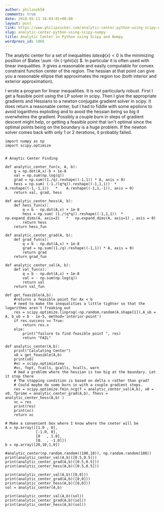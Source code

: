 ```yaml
---
author: philzook58
comments: true
date: 2018-05-11 16:04:01+00:00
layout: post
link: https://www.philipzucker.com/analytic-center-python-using-scipy-numpy/
slug: analytic-center-python-using-scipy-numpy
title: Analytic Center in Python using Scipy and Numpy
wordpress_id: 1066
---
```


The analytic center for a set of inequalities $latex \phi(x)<0$ is the minimizing position of $latex \sum -\ln (-\phi(x)) $. In particular it is often used with linear inequalities. It gives a reasonable and easily computable for convex constraint function center of the region. The hessian at that point can give you a reasonable ellipse that approximates the region too (both interior and exterior approximation).

I wrote a program for linear inequalities. It is not particularly robust. First I get a feasible point using the LP solver in scipy. Then I give the appropriate gradients and Hessians to a newton conjugate gradient solver in scipy. It does return a reasonable center, but I had to fiddle with some epsilons to avoid logarithms exploding and to avoid the hessian being so big it overwhelms the gradient. Possibly a couple burn in steps of gradient descent might help, or getting a feasible point that isn't optimal since the optimal points being on the boundary is a huge problem. If the newton solver comes back with only 1 or 2 iterations, it probably failed.

    
    import numpy as np
    import scipy.optimize
    
    
    # Anaytic Center Finding
    
    def analytic_center_fun(x, A, b):
    	q = np.dot(A,x)-b + 1e-8
    	val = np.sum(np.log(q)) 
    	grad = np.sum((1./q).reshape((-1,1)) * A, axis = 0)
    	hess = np.sum( (-1./(q*q)).reshape((-1,1,1))  *  A.reshape((-1,-1,1))   *    A.reshape((-1,1,-1)), axis = 0)
    	return val, grad, hess
    
    def analytic_center_hess(A, b):
    	def hess_fun(x):
    		q = b - np.dot(A,x) + 1e-8
    		hess = np.sum( (1./(q*q)).reshape((-1,1,1))  *  np.expand_dims(A, axis=2)   *   np.expand_dims(A, axis=1) , axis = 0)
    		return hess
    	return hess_fun
    
    def analytic_center_grad(A, b):
    	def grad_fun(x):
    		q = b - np.dot(A,x) + 1e-8
    		grad = np.sum((1./q).reshape((-1,1)) * A, axis = 0)
    		return grad
    	return grad_fun
    
    def analytic_center_val(A, b):
    	def val_fun(x):
    		q = b - np.dot(A,x) + 1e-8
    		val = - np.sum(np.log(q))
    		return val
    	return val_fun
    
    def get_feasible(A,b):
    	#returns a feasible point for Ax < b
    	# need to make the inequalities a little tighter so that the logarithms aren't freaking out
    	res = scipy.optimize.linprog(-np.random.random(A.shape[1]),A_ub = A, b_ub = b - 1e-5, method='interior-point')
    	if res.success == True:
    		return res.x
    	else:
    		print("failure to find feasible point ", res)
    		return "FAIL"
    
    def analytic_center(A,b):
    	print("Calulating Center")
    	x0 = get_feasible(A,b)
    	print(x0)
    	#xc = scipy.optimiatzew
    	#xc, fopt, fcalls, gcalls, hcalls, warn 
    	# Had a problem where the hessian is too big at the boundary. Let it stop there
    	# The stopping condition is based on delta x rather than grad?
    	# Could maybe do some burn in with a couple gradient steps.
    	res = scipy.optimize.fmin_ncg(f = analytic_center_val(A,b), x0 = x0, fprime = analytic_center_grad(A,b), fhess = analytic_center_hess(A,b) )
    	xc = res
    	print(res)
    	print(xc)
    	return xc
    
    # Make a convenient box where I know where the cneter will be
    A = np.array([[1.0 , 0],
    			  [-1.0, 0],
    			  [0   , 1.0],
    			  [0.  , -1.0]])
    b = np.array([20,10,1,0])
    
    #analytic_center(np.random.random((100,10)), np.random.random(100))
    print(analytic_center_val(A,b)([0.5,0.5]))
    print(analytic_center_grad(A,b)([0.5,0.5]))
    print(analytic_center_hess(A,b)([0.5,0.5]))
    
    print(analytic_center_val(A,b)([0,0]))
    print(analytic_center_grad(A,b)([0,0]))
    print(analytic_center_hess(A,b)([0,0]))
    sol = analytic_center(A,b)
    
    print(analytic_center_val(A,b)(sol))
    print(analytic_center_grad(A,b)(sol))
    print(analytic_center_hess(A,b)(sol))



